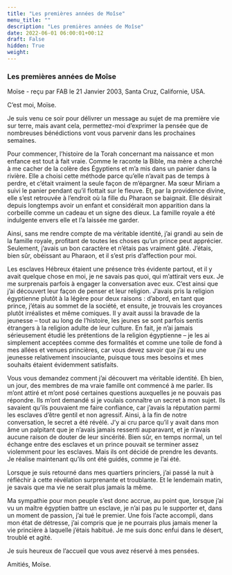```yaml
---
title: "Les premières années de Moîse"
menu_title: ""
description: "Les premières années de Moîse"
date: 2022-06-01 06:00:01+00:12
draft: False
hidden: True
weight:
---
```

### Les premières années de Moîse

Moïse - reçu par FAB le 21 Janvier 2003, Santa Cruz, Californie, USA.

C’est moi, Moïse.

Je suis venu ce soir pour délivrer un message au sujet de ma première vie sur terre, mais avant cela, permettez-moi d’exprimer la pensée que de nombreuses bénédictions vont vous parvenir dans les prochaines semaines.

Pour commencer, l’histoire de la Torah concernant ma naissance et mon enfance est tout à fait vraie. Comme le raconte la Bible, ma mère a cherché à me cacher de la colère des Égyptiens et m’a mis dans un panier dans la rivière. Elle a choisi cette méthode parce qu’elle n’avait pas de temps à perdre, et c’était vraiment la seule façon de m’épargner. Ma sœur Miriam a suivi le panier pendant qu’il flottait sur le fleuve. Et, par la providence divine, elle s’est retrouvée à l’endroit où la fille du Pharaon se baignait. Elle désirait depuis longtemps avoir un enfant et considérait mon apparition dans la corbeille comme un cadeau et un signe des dieux. La famille royale a été indulgente envers elle et l’a laissée me garder.

Ainsi, sans me rendre compte de ma véritable identité, j’ai grandi au sein de la famille royale, profitant de toutes les choses qu’un prince peut apprécier. Seulement, j’avais un bon caractère et n’étais pas vraiment gâté. J’étais, bien sûr, obéissant au Pharaon, et il s’est pris d’affection pour moi.

Les esclaves Hébreux étaient une présence très évidente partout, et il y avait quelque chose en moi, je ne savais pas quoi, qui m’attirait vers eux. Je me surprenais parfois à engager la conversation avec eux. C’est ainsi que j’ai découvert leur façon de penser et leur religion. J’avais pris la religion égyptienne plutôt à la légère pour deux raisons : d’abord, en tant que prince, j’étais au sommet de la société, et ensuite, je trouvais les croyances plutôt irréalistes et même comiques. Il y avait aussi la bravade de la jeunesse – tout au long de l’histoire, les jeunes se sont parfois sentis étrangers à la religion adulte de leur culture. En fait, je n’ai jamais sérieusement étudié les prétentions de la religion égyptienne – je les ai simplement acceptées comme des formalités et comme une toile de fond à mes allées et venues princières, car vous devez savoir que j’ai eu une jeunesse relativement insouciante, puisque tous mes besoins et mes souhaits étaient évidemment satisfaits.

Vous vous demandez comment j’ai découvert ma véritable identité. Eh bien, un jour, des membres de ma vraie famille ont commencé à me parler. Ils m’ont attiré et m’ont posé certaines questions auxquelles je ne pouvais pas répondre. Ils m’ont demandé si je voulais connaître un secret à mon sujet. Ils savaient qu’ils pouvaient me faire confiance, car j’avais la réputation parmi les esclaves d’être gentil et non agressif. Ainsi, à la fin de notre conversation, le secret a été révélé. J’y ai cru parce qu’il y avait dans mon âme un palpitant que je n’avais jamais ressenti auparavant, et je n’avais aucune raison de douter de leur sincérité. Bien sûr, en temps normal, un tel échange entre des esclaves et un prince pouvait se terminer assez violemment pour les esclaves. Mais ils ont décidé de prendre les devants. Je réalise maintenant qu’ils ont été guidés, comme je l’ai été.

Lorsque je suis retourné dans mes quartiers princiers, j’ai passé la nuit à réfléchir à cette révélation surprenante et troublante. Et le lendemain matin, je savais que ma vie ne serait plus jamais la même.

Ma sympathie pour mon peuple s’est donc accrue, au point que, lorsque j’ai vu un maître égyptien battre un esclave, je n’ai pas pu le supporter et, dans un moment de passion, j’ai tué le premier. Une fois l’acte accompli, dans mon état de détresse, j’ai compris que je ne pourrais plus jamais mener la vie princière à laquelle j’étais habitué. Je me suis donc enfui dans le désert, troublé et agité.

Je suis heureux de l’accueil que vous avez réservé à mes pensées.

Amitiés, Moïse.

